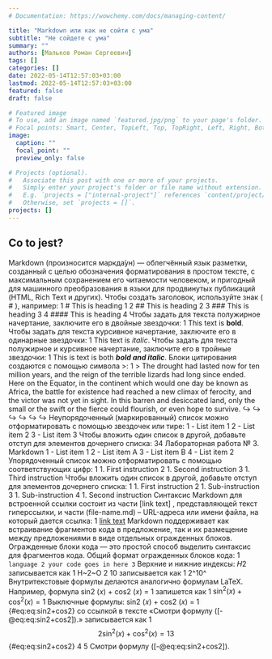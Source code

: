 ```yaml
---
# Documentation: https://wowchemy.com/docs/managing-content/

title: "Markdown или как не сойти с ума"
subtitle: "Не сойдете с ума"
summary: ""
authors: [Мальков Роман Сергеевич]
tags: []
categories: []
date: 2022-05-14T12:57:03+03:00
lastmod: 2022-05-14T12:57:03+03:00
featured: false
draft: false

# Featured image
# To use, add an image named `featured.jpg/png` to your page's folder.
# Focal points: Smart, Center, TopLeft, Top, TopRight, Left, Right, BottomLeft, Bottom, BottomRight.
image:
  caption: ""
  focal_point: ""
  preview_only: false

# Projects (optional).
#   Associate this post with one or more of your projects.
#   Simply enter your project's folder or file name without extension.
#   E.g. `projects = ["internal-project"]` references `content/project/deep-learning/index.md`.
#   Otherwise, set `projects = []`.
projects: []
---
```

## Co to jest?
Markdown (произносится маркда́ун) — облегчённый язык разметки, созданный с целью обозначения форматирования в простом тексте, с максимальным сохранением его читаемости человеком, и пригодный для машинного преобразования в языки для продвинутых публикаций (HTML, Rich Text и других).
Чтобы создать заголовок, используйте знак ( # ), например:
1 # This is heading 1
2 ## This is heading 2
3 ### This is heading 3
4 #### This is heading 4
Чтобы задать для текста полужирное начертание, заключите его в двойные звездочки:
1 This text is **bold**.
Чтобы задать для текста курсивное начертание, заключите его в одинарные звездочки:
1 This text is *italic*.
Чтобы задать для текста полужирное и курсивное начертание, заключите его в тройные
звездочки:
1 This is text is both ***bold and italic***.
Блоки цитирования создаются с помощью символа >:
1 > The drought had lasted now for ten million years, and the reign of
the terrible lizards had long since ended. Here on the Equator, in
the continent which would one day be known as Africa, the battle
for existence had reached a new climax of ferocity, and the victor
was not yet in sight. In this barren and desiccated land, only the
small or the swift or the fierce could flourish, or even hope to
survive.
↪
↪
↪
↪
↪
↪
Неупорядоченный (маркированный) список можно отформатировать с помощью звездочек или тире:
1 - List item 1
2 - List item 2
3 - List item 3
Чтобы вложить один список в другой, добавьте отступ для элементов дочернего списка:
34 Лабораторная работа № 3. Markdown
1 - List item 1
2 - List item A
3 - List item B
4 - List item 2
Упорядоченный список можно отформатировать с помощью соответствующих цифр:
1 1. First instruction
2 1. Second instruction
3 1. Third instruction
Чтобы вложить один список в другой, добавьте отступ для элементов дочернего списка:
1 1. First instruction
2 1. Sub-instruction
3 1. Sub-instruction
4 1. Second instruction
Синтаксис Markdown для встроенной ссылки состоит из части [link text] , представляющей текст гиперссылки, и части (file-name.md) – URL-адреса или имени файла,
на который дается ссылка:
1 [link text](file-name.md)
Markdown поддерживает как встраивание фрагментов кода в предложение, так и их
размещение между предложениями в виде отдельных огражденных блоков. Огражденные
блоки кода — это простой способ выделить синтаксис для фрагментов кода. Общий
формат огражденных блоков кода:
1 ``` language
2 your code goes in here
3 ```
Верхние и нижние индексы:
𝐻2
записывается как
1 H~2~O
2
10
записывается как
1 2^10^
Внутритекстовые формулы делаются аналогично формулам LaTeX. Например, формула
sin2
(𝑥) + cos2
(𝑥) = 1 запишется как
1 $\sin^2 (x) + \cos^2 (x) = 1$
Выключные формулы:
sin2
(𝑥) + cos2
(𝑥) = 1
{#eq:eq:sin2+cos2} со ссылкой в тексте «Смотри формулу ([-@eq:eq:sin2+cos2]).» записывается как
1 $$
2 \sin^2 (x) + \cos^2 (x) = 1
3 $$ {#eq:eq:sin2+cos2}
4
5 Смотри формулу ([-@eq:eq:sin2+cos2]).